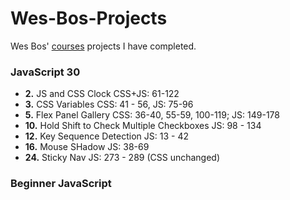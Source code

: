 # Wes-Bos-Projects
Wes Bos' [courses](https://wesbos.com/courses) projects I have completed.

### JavaScript 30
- **2.** JS and CSS Clock CSS+JS: 61-122
- **3.** CSS Variables CSS: 41 - 56, JS: 75-96
- **5.** Flex Panel Gallery CSS: 36-40, 55-59, 100-119; JS: 149-178
- **10.** Hold Shift to Check Multiple Checkboxes JS: 98 - 134
- **12.** Key Sequence Detection JS: 13 - 42
- **16.** Mouse SHadow JS: 38-69
- **24.** Sticky Nav JS: 273 - 289 (CSS unchanged)

### Beginner JavaScript


